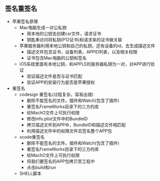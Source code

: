 ## 签名重签名
* 苹果签名原理
    * Mac电脑生成一对公私钥
        * 用本地的公钥去创建csr文件，请求证书
        * 钥匙串访问将私钥(P12证书)和请求来的证书做关联
    * 苹果服务器利用本地公钥和自己的私钥，还有设备的id，去生成描述文件
        * 描述文件包含证书，设备列表，APPID列表，以及相关权限
        * 证书包含Mac电脑的公钥和签名
    * iOS系统里面有本地公钥，和APPLE的服务器私钥为一对，对APP进行验证
        * 验证描述文件是否与证书匹配
        * 验证APP的安装行为是否是苹果授权
* 重签名
    * codesign 重签名(过程复杂，容易出错)
        * 删除不能签名的文件。插件和Watch(包含了插件)
        * 重签名FrameWorks目录下的三方的库
        * 给MachO文件上可执行权限
        * 修改Info.plist文件中的BundleID
        * 拷贝描述文件到APP中，BundleID和描述文件相匹配
        * 利用描述文件中的权限文件去签名整个APP包
    * xcode重签名
        * 删除不能签名的文件。插件和Watch(包含了插件)
        * 重签名FrameWorks目录下的三方的库
        * 给MachO文件上可执行权限
        * 将我们要签名的APP包拷贝至工程中
        * 点击build和run
    * SHELL脚本